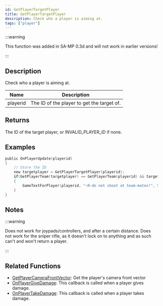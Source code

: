 ```yaml
---
id: GetPlayerTargetPlayer
title: GetPlayerTargetPlayer
description: Check who a player is aiming at.
tags: ["player"]
---
```


:::warning

This function was added in SA-MP 0.3d and will not work in earlier versions!

:::

## Description

Check who a player is aiming at.

| Name     | Description                                |
| -------- | ------------------------------------------ |
| playerid | The ID of the player to get the target of. |

## Returns

The ID of the target player, or INVALID_PLAYER_ID if none.

## Examples

```c
public OnPlayerUpdate(playerid)
{
    // Store the ID
    new targetplayer = GetPlayerTargetPlayer(playerid);
    if(GetPlayerTeam(targetplayer) == GetPlayerTeam(playerid) && targetplayer != INVALID_PLAYER_ID)
    {
        GameTextForPlayer(playerid, "~R~do not shoot at team-mates!", 5000, 3);
    }
}
```

## Notes

:::warning

Does not work for joypads/controllers, and after a certain distance.
Does not work for the sniper rifle, as it doesn't lock on to anything and as such can't and won't return a player.

:::

## Related Functions

- [GetPlayerCameraFrontVector](GetPlayerCameraFrontVector.md): Get the player's camera front vector
- [OnPlayerGiveDamage](../callbacks/OnPlayerGiveDamage.md): This callback is called when a player gives damage.
- [OnPlayerTakeDamage](../callbacks/OnPlayerTakeDamage.md): This callback is called when a player takes damage.
